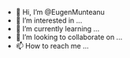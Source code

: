- 👋 Hi, I’m @EugenMunteanu
- 👀 I’m interested in ...
- 🌱 I’m currently learning ...
- 💞️ I’m looking to collaborate on ...
- 📫 How to reach me ...

<!---
EugenMunteanu/EugenMunteanu is a ✨ special ✨ repository because its `README.md` (this file) appears on your GitHub profile.
You can click the Preview link to take a look at your changes.
--->
